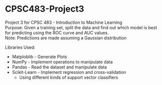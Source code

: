 # CPSC483-Project3
Project 3 for CPSC 483 - Introduction to Machine Learning \
Purpose: Given a training set, split the data and find out which model is best for predicting using the ROC curve and AUC values. \
Note: Predictions are made assuming a Gaussian distribution

Libraries Used: 
* Matploblib - Generate Plots 
* NumPy - Implement operations to manipulate data
* Pandas - Read the dataset and manipulate data
* Scikit-Learn - Implement regression and cross-validation
  * Using different kinds of support vector classifiers
